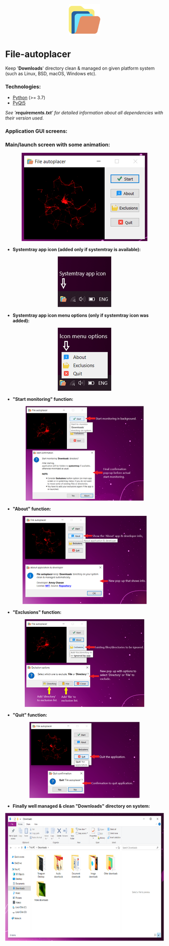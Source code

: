 <p align="center"><img src="icons/app_logo.png" width="100px" height="100px" /></p>

# File-autoplacer
Keep '**Downloads**' directory clean &amp; managed on given platform system (such as Linux, BSD, macOS, Windows etc).


### Technologies:
- [Python](https://www.python.org/) (>= 3.7)
- [PyQt5](https://pypi.org/project/PyQt5/)

*See '**requirements.txt**' for detailed information about all dependencies with their version used.*

### Application GUI screens:
<p align="center">
<H3>Main/launch screen with some animation:</H3>
<p align="center"><img src="AppScreens/Main_app.png" /></p>
</p>

- **Systemtray app icon (added only if systemtray is available):**
<p align="center"><img src="AppScreens/Systemtray_app_icon.png" /></p>

- **Systemtray app icon menu options (only if systemtray icon was added):**
<p align="center"><img src="AppScreens/Systemtray_icon_menu_options.png" /></p>

- **"Start monitoring" function:**
<p align="center"><img src="AppScreens/Start_Function.png" width="375px" height="300px" /></p>

- **"About" function:**
<p align="center"><img src="AppScreens/About_Function.png" width="395px" height="280px" /></p>

- **"Exclusions" function:**
<p align="center"><img src="AppScreens/Exclusions_Function.png" width="380px" height="278px" /></p>

- **"Quit" function:**
<p align="center"><img src="AppScreens/Quit_Function.png" width="350px" height="241px" /></p>

- **Finally well managed & clean "Downloads" directory on system:**
<p align="center"><img src="AppScreens/Managed_downloads.png" width="680px" height="405px" /></p>
